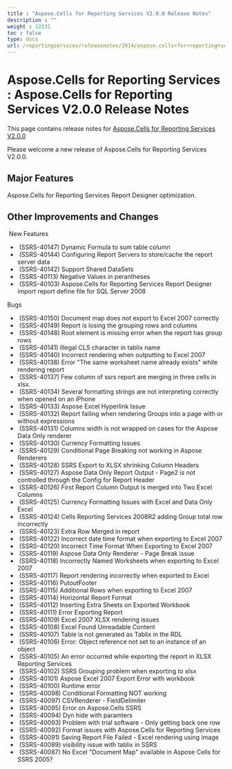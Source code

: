 ```yaml
---
title : "Aspose.Cells for Reporting Services V2.0.0 Release Notes" 
description : "" 
weight : 12131 
toc : false
type: docs
url: /reportingservices/releasenotes/2014/aspose.cells+for+reporting+services+v2.0.0+release+notes/
---
```


# Aspose.Cells for Reporting Services : Aspose.Cells for Reporting Services V2.0.0 Release Notes


This page contains release notes for [Aspose.Cells for Reporting Services V2.0.0](http://www.aspose.com/downloads/cells/reportingservices/new-releases/aspose.cells-for-reporting-services-v2.0.0/)

Please welcome a new release of Aspose.Cells for Reporting Services V2.0.0.

## Major Features

Aspose.Cells for Reporting Services Report Designer optimization.

## Other Improvements and Changes

 New Features

*    (SSRS-40147) Dynamic Formula to sum table column
*    (SSRS-40144) Configuring Report Servers to store/cache the report server data
*    (SSRS-40142) Support Shared DataSets
*    (SSRS-40113) Negative Values in perantheses
*    (SSRS-40103) Aspose.Cells for Reporting Services Report Designer import report define file for SQL Server 2008

Bugs

*    (SSRS-40150) Document map does not export to Excel 2007 correctly 
*    (SSRS-40149) Report is losing the grouping rows and columns
*    (SSRS-40148) Root element is missing error when the report has group rows
*    (SSRS-40141) Illegal CLS character in tablix name
*    (SSRS-40140) Incorrect rendering when outputting to Excel 2007
*    (SSRS-40138) Error "The same worksheet name already exists" while rendering report
*    (SSRS-40137) Few column of ssrs report are merging in three cells in xlsx.
*    (SSRS-40134) Several formatting strings are not interpreting correctly when opened on an iPhone
*    (SSRS-40133) Aspose Excel Hyperlink Issue
*    (SSRS-40132) Report failing when rendering Groups into a page with or without expressions
*    (SSRS-40131) Columns width is not wrapped on cases for the Aspose Data Only renderer
*    (SSRS-40130) Currency Formatting Issues
*    (SSRS-40129) Conditional Page Breaking not working in Aspose Renderers
*    (SSRS-40128) SSRS Export to XLSX shrinking Column Headers
*    (SSRS-40127) Aspose Data Only Report Output - Page2 is not controlled through the Config for Report Header
*    (SSRS-40126) First Report Column Output is merged into Two Excel Columns
*    (SSRS-40125) Currency Formatting Issues with Excel and Data Only Excel
*    (SSRS-40124) Cells Reporting Services 2008R2 adding Group total row incorrectly
*    (SSRS-40123) Extra Row Merged in report
*    (SSRS-40122) Incorrect date time format when exporting to Excel 2007
*    (SSRS-40120) Incorrect Time Format When Exporting to Excel 2007
*    (SSRS-40119) Aspose Data Only Renderer - Page Break issue
*    (SSRS-40118) Incorrectly Named Worksheets when exporting to Excel 2007
*    (SSRS-40117) Report rendering incorrectly when exported to Excel
*    (SSRS-40116) PutoutFooter
*    (SSRS-40115) Additional Rows when exporting to Excel 2007
*    (SSRS-40114) Horizontal Report Format
*    (SSRS-40112) Inserting Extra Sheets on Exported Workbook
*    (SSRS-40111) Error Exporting Report
*    (SSRS-40109) Excel 2007 XLSX rendering issues
*    (SSRS-40108) Excel Found Unreadable Content
*    (SSRS-40107) Table is not generated as Tablix in the RDL
*    (SSRS-40106) Error: Object reference not set to an instance of an object
*    (SSRS-40105) An error occurred while exporting the report in XLSX Reporting Services
*    (SSRS-40102) SSRS Grouping problem when exporting to xlsx
*    (SSRS-40101) Aspose Excel 2007 Export Error with workbook
*    (SSRS-40100) Runtime error
*    (SSRS-40098) Conditional Formatting NOT working
*    (SSRS-40097) CSVRenderer - FieldDelimiter
*    (SSRS-40095) Error on Aspose.Cells SSRS
*    (SSRS-40094) Dyn hide with paramters
*    (SSRS-40093) Problem with trial software - Only getting back one row
*    (SSRS-40092) Format issues with Aspose.Cells for Reporting Services
*    (SSRS-40091) Saving Report File Failed - Excel rendering using image
*    (SSRS-40089) visibility issue with tablix in SSRS
*    (SSRS-40087) No Excel "Document Map" available in Aspose Cells for SSRS 2005?

